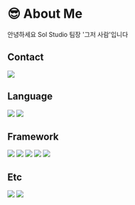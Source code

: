 # 😎 About Me
안녕하세요 Sol Studio 팀장 '그저 사람'입니다

## Contact
<a href="https://discord.gg/auytc6qS83"><img src="https://img.shields.io/badge/Discord-7289DA?style=for-the-badge&logo=Discord&logoColor=FFFFFF"/></a>

## Language
<img src="https://img.shields.io/badge/Python-306998?style=for-the-badge&logo=Python&logoColor=FFE873"/> <img src="https://img.shields.io/badge/Javascript-F0DB4F?style=for-the-badge&logo=Javascript&logoColor=323330"/>

## Framework
<img src="https://img.shields.io/badge/Express-FFFFFF?style=for-the-badge&logo=Express&logoColor=333333"/> <img src="https://img.shields.io/badge/Flask-FFFFFF?style=for-the-badge&logo=Flask&logoColor=333333"/> <img src="https://img.shields.io/badge/Discord.JS-7289DA?style=for-the-badge&logo=Discord&logoColor=FFFFFF"/> <img src="https://img.shields.io/badge/Discord.PY-7289DA?style=for-the-badge&logo=Discord&logoColor=FFFFFF"/> <img src="https://img.shields.io/badge/Nextcord-7289DA?style=for-the-badge&logo=Discord&logoColor=FFFFFF"/>

## Etc
<img src="https://img.shields.io/badge/MongoDB-3FA037?style=for-the-badge&logo=MongoDB&logoColor=E8E7D5"/>
<img src="https://img.shields.io/badge/MongoDB-FF6F00?style=for-the-badge&logo=tensorflow&logoColor=FFFFFF"/>
